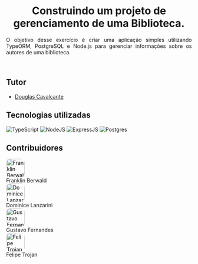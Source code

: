 <h1 align="center">
  Construindo um projeto de gerenciamento de uma Biblioteca.
</h1>

<p align="justify">O objetivo desse exercício é criar uma aplicação simples utilizando TypeORM, PostgreSQL e Node.js para gerenciar informações sobre os autores de uma biblioteca.  </p> 

<br/>

## Tutor

- [Douglas Cavalcante](https://github.com/douglas-cavalcante)

## Tecnologias utilizadas

![TypeScript](https://img.shields.io/badge/typescript-%23007ACC.svg?style=for-the-badge&logo=typescript&logoColor=white)
![NodeJS](https://img.shields.io/badge/node.js-6DA55F?style=for-the-badge&logo=node.js&logoColor=white)
![ExpressJS](https://img.shields.io/badge/Express%20js-000000?style=for-the-badge&logo=express&logoColor=white)
![Postgres](https://img.shields.io/badge/postgres-%23316192.svg?style=for-the-badge&logo=postgresql&logoColor=white)

## Contribuidores

<ul style="list-style: none; padding: 0;">
  <li>
    <a href="https://github.com/frankberwald" style="display: flex; align-items: center; gap: 10px; text-decoration: none; color: #000;">
      <img src="https://avatars.githubusercontent.com/u/127545990?v=4" alt="Franklin Berwald" style="width: 50px; height: 50px; border-radius: 10px;"> 
    </a>
      <span>Franklin Berwald</span>
  </li>
  <li>
    <a href="https://github.com/DominiceLanzarini" style="display: flex; align-items: center; gap: 10px; text-decoration: none; color: #000;">
      <img src="https://avatars.githubusercontent.com/u/175992376?v=4" alt="Dominice Lanzarini" style="width: 50px; height: 50px; border-radius: 10px;">
    </a>
      <span>Dominice Lanzarini</span>
  </li>
  <li>
    <a href="https://github.com/Gusstavosf" style="display: flex; align-items: center; gap: 10px; text-decoration: none; color: #000;">
      <img src="https://avatars.githubusercontent.com/u/102191561?v=4" alt="Gustavo Fernandes" style="width: 50px; height: 50px; border-radius: 10px;">
    </a>
      <span>Gustavo Fernandes</span>
  </li>
  <li>
    <a href="https://github.com/fetrojan" style="display: flex; align-items: center; gap: 10px; text-decoration: none; color: #000;">
      <img src="https://avatars.githubusercontent.com/u/97450797?v=4" alt="Felipe Trojan" style="width: 50px; height: 50px; border-radius: 10px;">
    </a>
      <span>Felipe Trojan</span>
  </li>
</ul>
